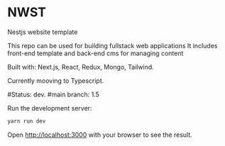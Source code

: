 # NWST
Nestjs website template 

This repo can be used for building fullstack web applications
It includes front-end template and back-end cms for managing content

Built with: Next.js, React, Redux, Mongo, Tailwind.

Currently mooving to Typescript.

#Status: dev.
#main branch: 1.5

Run the development server:

```bash
yarn run dev
```

Open [http://localhost:3000](http://localhost:3000) with your browser to see the result.

